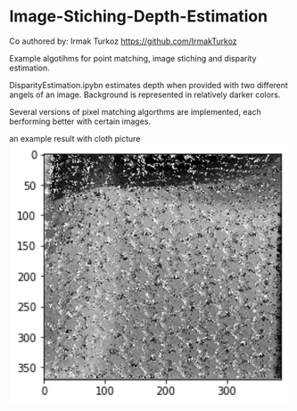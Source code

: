 # Image-Stiching-Depth-Estimation

Co authored by: Irmak Turkoz https://github.com/IrmakTurkoz


Example algotihms for point matching, image stiching and disparity estimation. 

DisparityEstimation.ipybn estimates depth when provided with two different angels of an image. Background is represented in relatively darker colors. 

Several versions of pixel matching algorthms are implemented, each berforming better with certain images. 

an example result with cloth picture
<img src="disparity_result.png" width="500">
